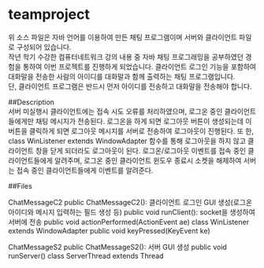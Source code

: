 # teamproject
위 소스 파일은 자바 언어를 이용하여 만든 채팅 프로그램이며 서버와 클라이언트 파일로 구성되어 있습니다.  
작년 학기 수강한 컴퓨터네트워크 강의 내용 중 자바 채팅 프로그래밍을 공부하였던 경험을 통하여 이번 프로젝트를 진행하게 되었습니다. 
  클라이언트 로그인 기능을 포함하여 대화말을 전송한 사람의 아이디를 대화말과 함께 출력하는 채팅 프로그램입니다.   
단, 클라이언트 프로그램은 반드시 먼저 아이디를 전송하고 대화말을 전송해야 합니다.  

##Description   
서버 미실행시 클라이언트에는 접속 시도 오류를 처리하였으며, 로그온 중인 클라이언트들에게만 채팅 메시지가 전송된다. 
로그온을 하게 되면 로그아웃 버튼이 생성되는데 이 버튼을 클릭하게 되면 로그아웃 메시지를 서버로 전송하여 로그아웃이 진행된다. 
또 한, class WinListener extends WindowAdapter 함수를 통해 로그아웃을 하지 않고 클라이언트 창을 닫게 되더라도 로그아웃이 된다. 
로그온/로그아웃 이벤트를 접속 중인 클라이언트들에게 알려주며, 로그온 중인 클라이언트 윈도우 종료시 소켓을 해제하여 서버는 접속 중인 클라이언트들에게 이벤트를 알려준다.

##Files

ChatMessageC2 
  public ChatMessageC2(): 클라이언트 로그인 GUI 생성(로그온 아이디와 메시지 입력하는 필드 생성 등) 
  public void runClient(): socket을 생성하여 서버에 전송 
  public void actionPerformed(ActionEvent ae) 
  class WinListener extends WindowAdapter 
  public void keyPressed(KeyEvent ke)

ChatMessageS2 
  public ChatMessageS2(): 서버 GUI 생성 
  public void runServer() 
  class ServerThread extends Thread
